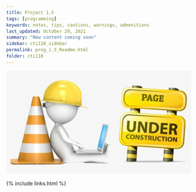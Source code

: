 ```yaml
---
title: Project 1.5
tags: [programming]
keywords: notes, tips, cautions, warnings, admonitions
last_updated: October 29, 2021
summary: "New content coming soon"
sidebar: cti110_sidebar
permalink: prog_1.5_Readme.html
folder: cti110
---
```


![under construction](../../images/new-content-coming-soon-web-page-is-under.png)

{% include links.html %}

